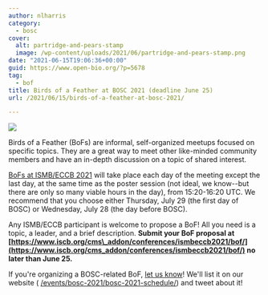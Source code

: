 ```yaml
---
author: nlharris
category:
  - bosc
cover:
  alt: partridge-and-pears-stamp
  image: /wp-content/uploads/2021/06/partridge-and-pears-stamp.png
date: "2021-06-15T19:06:36+00:00"
guid: https://www.open-bio.org/?p=5678
tag:
  - bof
title: Birds of a Feather at BOSC 2021 (deadline June 25)
url: /2021/06/15/birds-of-a-feather-at-bosc-2021/

---
```

![](/wp-content/uploads/2021/06/partridge-and-pears-stamp.png)

Birds of a Feather (BoFs) are informal, self-organized meetups focused on specific topics. They are a great way to meet other like-minded community members and have an in-depth discussion on a topic of shared interest.

[BoFs at ISMB/ECCB 2021](https://www.iscb.org/cms_addon/conferences/ismbeccb2021/bof/) will take place each day of the meeting except the last day, at the same time as the poster session (not ideal, we know--but there are only so many viable hours in the day), from 15:20-16:20 UTC. We recommend that you choose either Thursday, July 29 (the first day of BOSC) or Wednesday, July 28 (the day before BOSC).

Any ISMB/ECCB participant is welcome to propose a BoF! All you need is a topic, a leader, and a brief description. **Submit your BoF proposal at [https://www.iscb.org/cms\_addon/conferences/ismbeccb2021/bof/](https://www.iscb.org/cms_addon/conferences/ismbeccb2021/bof/) no later than June 25.**

If you're organizing a BOSC-related BoF, [let us know](mailto:obf-bosc@googlegroups.com)! We'll list it on our website ( [/events/bosc-2021/bosc-2021-schedule/](/events/bosc-2021/bosc-2021-schedule/)) and tweet about it!
